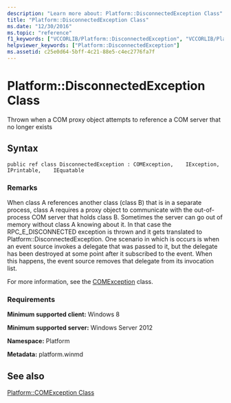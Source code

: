 ```yaml
---
description: "Learn more about: Platform::DisconnectedException Class"
title: "Platform::DisconnectedException Class"
ms.date: "12/30/2016"
ms.topic: "reference"
f1_keywords: ["VCCORLIB/Platform::DisconnectedException", "VCCORLIB/Platform::DisconnectedException::DisconnectedException"]
helpviewer_keywords: ["Platform::DisconnectedException"]
ms.assetid: c25e0d64-5bff-4c21-88e5-c4ec2776fa7f
---
```

# Platform::DisconnectedException Class

Thrown when a COM proxy object attempts to reference a COM server that no longer exists

## Syntax

```
public ref class DisconnectedException : COMException,    IException,    IPrintable,    IEquatable
```

### Remarks

When class A references another class (class B) that is in a separate process, class A requires a proxy object to communicate with the out-of-process COM server that holds class B. Sometimes the server can go out of memory without class A knowing about it. In that case the RPC_E_DISCONNECTED exception is thrown and it gets translated to Platform::DisconnectedException. One scenario in which is occurs is when an event source invokes a delegate that was passed to it, but the delegate has been destroyed at some point after it subscribed to the event. When this happens, the event source removes that delegate from its invocation list.

For more information, see the [COMException](../cppcx/platform-comexception-class.md) class.

### Requirements

**Minimum supported client:** Windows 8

**Minimum supported server:** Windows Server 2012

**Namespace:** Platform

**Metadata:** platform.winmd

## See also

[Platform::COMException Class](../cppcx/platform-comexception-class.md)
